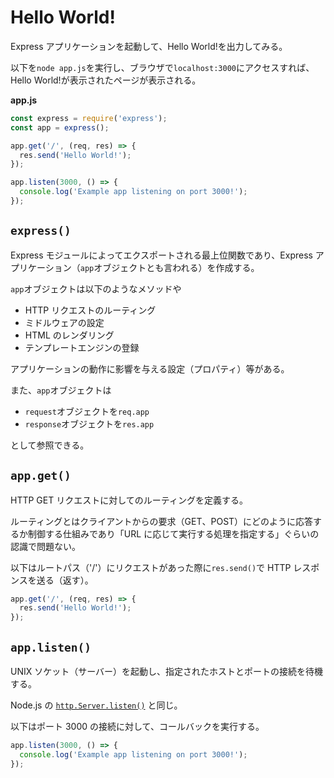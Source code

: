 # Hello World!

Express アプリケーションを起動して、Hello World!を出力してみる。

以下を`node app.js`を実行し、ブラウザで`localhost:3000`にアクセスすれば、Hello World!が表示されたページが表示される。

**app.js**

```javascript
const express = require('express');
const app = express();

app.get('/', (req, res) => {
  res.send('Hello World!');
});

app.listen(3000, () => {
  console.log('Example app listening on port 3000!');
});
```

## `express()`

Express モジュールによってエクスポートされる最上位関数であり、Express アプリケーション（`app`オブジェクトとも言われる）を作成する。

`app`オブジェクトは以下のようなメソッドや

- HTTP リクエストのルーティング
- ミドルウェアの設定
- HTML のレンダリング
- テンプレートエンジンの登録

アプリケーションの動作に影響を与える設定（プロパティ）等がある。

また、`app`オブジェクトは

- `request`オブジェクトを`req.app`
- `response`オブジェクトを`res.app`

として参照できる。

## `app.get()`

HTTP GET リクエストに対してのルーティングを定義する。

ルーティングとはクライアントからの要求（GET、POST）にどのように応答するか制御する仕組みであり「URL に応じて実行する処理を指定する」ぐらいの認識で問題ない。

以下はルートパス（'/'）にリクエストがあった際に`res.send()`で HTTP レスポンスを送る（返す）。

```js
app.get('/', (req, res) => {
  res.send('Hello World!');
});
```

## `app.listen()`

UNIX ソケット（サーバー）を起動し、指定されたホストとポートの接続を待機する。

Node.js の [`http.Server.listen()`](https://nodejs.org/api/http.html#http_server_listen) と同じ。

以下はポート 3000 の接続に対して、コールバックを実行する。

```js
app.listen(3000, () => {
  console.log('Example app listening on port 3000!');
});
```
